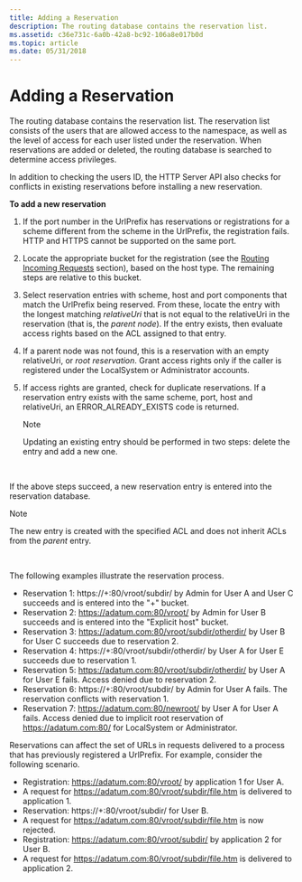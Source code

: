 ```yaml
---
title: Adding a Reservation
description: The routing database contains the reservation list.
ms.assetid: c36e731c-6a0b-42a8-bc92-106a8e017b0d
ms.topic: article
ms.date: 05/31/2018
---
```


# Adding a Reservation

The routing database contains the reservation list. The reservation list consists of the users that are allowed access to the namespace, as well as the level of access for each user listed under the reservation. When reservations are added or deleted, the routing database is searched to determine access privileges.

In addition to checking the users ID, the HTTP Server API also checks for conflicts in existing reservations before installing a new reservation.

**To add a new reservation**

1.  If the port number in the UrlPrefix has reservations or registrations for a scheme different from the scheme in the UrlPrefix, the registration fails. HTTP and HTTPS cannot be supported on the same port.
2.  Locate the appropriate bucket for the registration (see the [Routing Incoming Requests](routing-incoming-requests.md) section), based on the host type. The remaining steps are relative to this bucket.
3.  Select reservation entries with scheme, host and port components that match the UrlPrefix being reserved. From these, locate the entry with the longest matching *relativeUri* that is not equal to the relativeUri in the reservation (that is, the *parent node*). If the entry exists, then evaluate access rights based on the ACL assigned to that entry.
4.  If a parent node was not found, this is a reservation with an empty relativeUri, or *root reservation*. Grant access rights only if the caller is registered under the LocalSystem or Administrator accounts.
5.  If access rights are granted, check for duplicate reservations. If a reservation entry exists with the same scheme, port, host and relativeUri, an ERROR\_ALREADY\_EXISTS code is returned.
    > [!Note]  
    > Updating an existing entry should be performed in two steps: delete the entry and add a new one.

     

If the above steps succeed, a new reservation entry is entered into the reservation database.

> [!Note]  
> The new entry is created with the specified ACL and does not inherit ACLs from the *parent* entry.

 

The following examples illustrate the reservation process.

-   Reservation 1: https://+:80/vroot/subdir/ by Admin for User A and User C succeeds and is entered into the "+" bucket.
-   Reservation 2: https://adatum.com:80/vroot/ by Admin for User B succeeds and is entered into the "Explicit host" bucket.
-   Reservation 3: https://adatum.com:80/vroot/subdir/otherdir/ by User B for User C succeeds due to reservation 2.
-   Reservation 4: https://+:80/vroot/subdir/otherdir/ by User A for User E succeeds due to reservation 1.
-   Reservation 5: https://adatum.com:80/vroot/subdir/otherdir/ by User A for User E fails. Access denied due to reservation 2.
-   Reservation 6: https://+:80/vroot/subdir/ by Admin for User A fails. The reservation conflicts with reservation 1.
-   Reservation 7: https://adatum.com:80/newroot/ by User A for User A fails. Access denied due to implicit root reservation of https://adatum.com:80/ for LocalSystem or Administrator.

Reservations can affect the set of URLs in requests delivered to a process that has previously registered a UrlPrefix. For example, consider the following scenario.

-   Registration: https://adatum.com:80/vroot/ by application 1 for User A.
-   A request for https://adatum.com:80/vroot/subdir/file.htm is delivered to application 1.
-   Reservation: https://+:80/vroot/subdir/ for User B.
-   A request for https://adatum.com:80/vroot/subdir/file.htm is now rejected.
-   Registration: https://adatum.com:80/vroot/subdir/ by application 2 for User B.
-   A request for https://adatum.com:80/vroot/subdir/file.htm is delivered to application 2.

 

 




